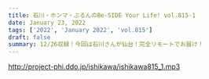 ```yaml
---
title: 石川・ホンマ・ぶるんのBe-SIDE Your Life! vol.815-1
date: January 23, 2022
tags: ['2022', 'January 2022', 'vol.815']
draft: false
summary: 12/26収録！今回は石川さんが仙台！完全リモートでお届け！
---
```


http://project-phi.ddo.jp/ishikawa/ishikawa815_1.mp3